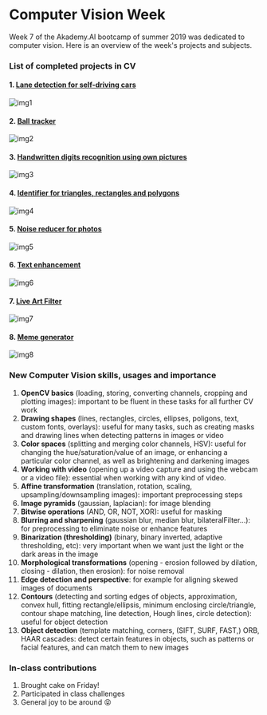 # Computer Vision Week

Week 7 of the Akademy.AI bootcamp of summer 2019 was dedicated to computer vision. Here is an overview of the week's projects and subjects.

### List of completed projects in CV

#### 1. [Lane detection for self-driving cars](https://github.com/svanhviti16/Computer-vision/blob/master/my_projects/self-driving/Self-driving_cars_lane-detection.ipynb)
![img1](/img/lane_detection.png)

#### 2. [Ball tracker](https://github.com/svanhviti16/Computer-vision/blob/master/my_projects/Ball%20Tracker.ipynb)

![img2](/img/ball_tracker.png) 


#### 3. [Handwritten digits recognition using own pictures](https://github.com/svanhviti16/Computer-vision/blob/master/my_projects/Handwriting_recognition.ipynb)

![img3](/img/ocho.png)



#### 4. [Identifier for triangles, rectangles and polygons](https://github.com/svanhviti16/Computer-vision/blob/master/my_projects/Identify_shapes.ipynb)


![img4](/img/shapes_output.png)


#### 5. [Noise reducer for photos](https://github.com/svanhviti16/Computer-vision/blob/master/my_projects/Photo%20noise%20reducer.ipynb)

![img5](/img/girl.png)

#### 6. [Text enhancement](https://github.com/svanhviti16/Computer-vision/blob/master/my_projects/Text%20enhancement.ipynb)

![img6](/img/recipe.crop.png)

#### 7. [Live Art Filter](https://github.com/svanhviti16/Computer-vision/blob/master/my_projects/Live_Art_Generator.ipynb)

![img7](/img/outlines.jpg)

#### 8. [Meme generator](https://github.com/svanhviti16/Computer-vision/blob/master/my_projects/Meme%20generator.ipynb)

![img8](/img/solong.png)


### New Computer Vision skills, usages and importance

1. **OpenCV basics** (loading, storing, converting channels, cropping and plotting images): important to be fluent in these tasks for all further CV work
2. **Drawing shapes** (lines, rectangles, circles, ellipses, poligons, text, custom fonts, overlays): useful for many tasks, such as creating masks and drawing lines when detecting patterns in images or video
3. **Color spaces** (splitting and merging color channels, HSV): useful for changing the hue/saturation/value of an image, or enhancing a particular color channel, as well as brightening and darkening images
4. **Working with video** (opening up a video capture and using the webcam or a video file): essential when working with any kind of video.
5. **Affine transformation** (translation, rotation, scaling, upsampling/downsampling images): important preprocessing steps
6. **Image pyramids** (gaussian, laplacian): for image blending
7. **Bitwise operations** (AND, OR, NOT, XOR): useful for masking
8. **Blurring and sharpening** (gaussian blur, median blur, bilateralFilter...): for preprocessing to eliminate noise or enhance features
9. **Binarization (thresholding)** (binary, binary inverted, adaptive thresholding, etc): very important when we want just the light or the dark areas in the image
10. **Morphological transformations** (opening - erosion followed by dilation, closing - dilation, then erosion): for noise removal
11. **Edge detection and perspective**: for example for aligning skewed images of documents
12. **Contours** (detecting and sorting edges of objects, approximation, convex hull, fitting rectangle/ellipsis, minimum enclosing circle/triangle, contour shape matching, line detection, Hough lines, circle detection): useful for object detection
13. **Object detection** (template matching, corners, (SIFT, SURF, FAST,) ORB, HAAR cascades: detect certain features in objects, such as patterns or facial features, and can match them to new images

### In-class contributions

1. Brought cake on Friday!
2. Participated in class challenges
3. General joy to be around 😝
